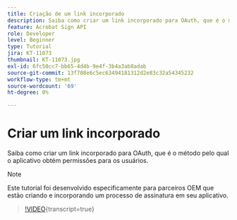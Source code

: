 ```yaml
---
title: Criação de um link incorporado
description: Saiba como criar um link incorporado para OAuth, que é o método pelo qual o aplicativo obtém permissões para usuários
feature: Acrobat Sign API
role: Developer
level: Beginner
type: Tutorial
jira: KT-11073
thumbnail: KT-11073.jpg
exl-id: 6fc50cc7-bb65-4d4b-9e4f-3b4a3ab8adab
source-git-commit: 13f708e6c5ec63494181312d2e83c32a54345232
workflow-type: tm+mt
source-wordcount: '69'
ht-degree: 0%

---
```


# Criar um link incorporado

Saiba como criar um link incorporado para OAuth, que é o método pelo qual o aplicativo obtém permissões para os usuários.

>[!NOTE]
>
>Este tutorial foi desenvolvido especificamente para parceiros OEM que estão criando e incorporando um processo de assinatura em seu aplicativo.

>[!VIDEO](https://video.tv.adobe.com/v/3445413?hidetitle=true&captions=por_br){transcript=true}
